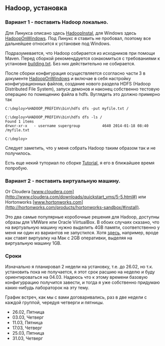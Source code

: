 ## Hadoop, установка

### Вариант 1 - поставить Hadoop локально. 

Для Линукса описано здесь [HadoopInstal](http://hadoop.apache.org/docs/current/hadoop-project-dist/hadoop-common/SingleCluster.html), для Windows здесь [HadoopOnWindows](http://wiki.apache.org/hadoop/Hadoop2OnWindows). Под Линукс я ставить не пробовал, поэтому все дальнейшее относится к установке под Windows.

Подразумевается, что Hadoop собирается из исходников при помощи Maven. Перед сборкой рекоменддуется ознакомиться с требованиями к установке [building.txt](https://svn.apache.org/viewvc/hadoop/common/branches/branch-2/BUILDING.txt?view=markup). Без них действительно не собирается.

После сборки конфигурация осуществляется ссогласно части 3 в документе [HadoopOnWindows](http://wiki.apache.org/hadoop/Hadoop2OnWindows) и включае в себя настройку конфигурационных файлов, создание нового раздела HDFS (Hadoop Distributed File System), запуск демонов и наконец собственно тестовую операцию по помещению файла в hdfs. Вуглядеть это должно примерно так

```
C:\deploy>%HADOOP_PREFIX%\bin\hdfs dfs -put myfile.txt /

C:\deploy>%HADOOP_PREFIX%\bin\hdfs dfs -ls /
Found 1 items
drwxr-xr-x   - username supergroup          4640 2014-01-18 08:40 /myfile.txt

C:\deploy>
```

Следует заметить, что у меня собрать Hadoop таким образом так и не получилось.

Есть еще некий туториал по сборке [Tutorial](http://v-lad.org/Tutorials/Hadoop/03%20-%20Prerequistes.html), я его в ближайшее время попробую.

### Вариант 2 - поставить виртуальную машину. 

От Cloudera [www.cloudera.com](http://www.cloudera.com/downloads/quickstart_vms/5-5.html#)
или Hortonworks [www.hortonworks.com](http://hortonworks.com/products/hortonworks-sandbox/#install). 

Это два самые популярные коробочные решения для Hadoop, доступны образы для VMWare или Oracle ViirtualBox. В обоих случаях сказано, что на виртуальную машину нужно выделить 4GB памяти, соответственно у меня ни один из вариантов не запустился. Хотя [здесь](https://beyondparadiseblog.wordpress.com/2013/09/04/installing-cloudera-quickstart-vm-with-virtalbox-on-mac-step-by-step/), например, вроде как ставят виртуалку на Мак с 2GB оперативки, выделяя на виртуальную машину 1GB.

### Сроки
Изначально я планировал 2 недели на установку, т.е. до 26.02, но т.к. установить пока не получается, я этот срок расшию на неделю и буду ориентироваться на 04.03. Надеюсь что к этому времени базовую конфигуррацию получится завести, и тогда я уже собственно придумаю каких-нибудь лабораторок на эту тему.  

График встреч, как мы с вами договаривались, раз в две недели с каждой группой, чередуя четверги и пятницы.

- 26.02, Пятница
- 03.03, Четверг
- 11.03, Пятница
- 17.03, Четверг
- 25.03, Пятница
- 31.03, Четверг

